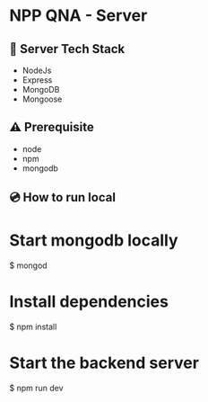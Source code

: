 # NPP QNA - Server

## :rocket: Server Tech Stack

- NodeJs
- Express
- MongoDB
- Mongoose

## :warning: Prerequisite

- node
- npm
- mongodb

## :cd: How to run local

# Start mongodb locally
$ mongod

# Install dependencies
$ npm install

# Start the backend server
$ npm run dev
